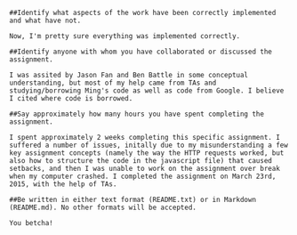 
    ##Identify what aspects of the work have been correctly implemented and what have not.

    Now, I'm pretty sure everything was implemented correctly.

    ##Identify anyone with whom you have collaborated or discussed the assignment.

    I was assited by Jason Fan and Ben Battle in some conceptual understanding, but most of my help came from TAs and studying/borrowing Ming's code as well as code from Google. I believe I cited where code is borrowed.

    ##Say approximately how many hours you have spent completing the assignment.

    I spent approximately 2 weeks completing this specific assignment. I suffered a number of issues, initally due to my misunderstanding a few key assignment concepts (namely the way the HTTP requests worked, but also how to structure the code in the javascript file) that caused setbacks, and then I was unable to work on the assignment over break when my computer crashed. I completed the assignment on March 23rd, 2015, with the help of TAs.

	##Be written in either text format (README.txt) or in Markdown (README.md). No other formats will be accepted.

	You betcha!
